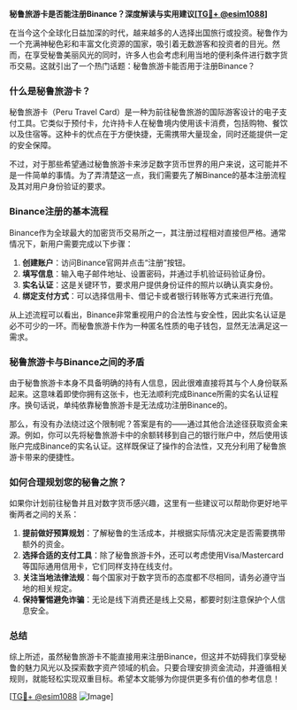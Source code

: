 **秘鲁旅游卡是否能注册Binance？深度解读与实用建议[[TG💪+ @esim1088](https://t.me/s/esim1088)]**

在当今这个全球化日益加深的时代，越来越多的人选择出国旅行或投资。秘鲁作为一个充满神秘色彩和丰富文化资源的国家，吸引着无数游客和投资者的目光。然而，在享受秘鲁美丽风光的同时，许多人也会考虑利用当地的便利条件进行数字货币交易。这就引出了一个热门话题：秘鲁旅游卡能否用于注册Binance？

### 什么是秘鲁旅游卡？

秘鲁旅游卡（Peru Travel Card）是一种为前往秘鲁旅游的国际游客设计的电子支付工具。它类似于预付卡，允许持卡人在秘鲁境内使用该卡消费，包括购物、餐饮以及住宿等。这种卡的优点在于方便快捷，无需携带大量现金，同时还能提供一定的安全保障。

不过，对于那些希望通过秘鲁旅游卡来涉足数字货币世界的用户来说，这可能并不是一件简单的事情。为了弄清楚这一点，我们需要先了解Binance的基本注册流程及其对用户身份验证的要求。

### Binance注册的基本流程

Binance作为全球最大的加密货币交易所之一，其注册过程相对直接但严格。通常情况下，新用户需要完成以下步骤：

1. **创建账户**：访问Binance官网并点击“注册”按钮。
2. **填写信息**：输入电子邮件地址、设置密码，并通过手机验证码验证身份。
3. **实名认证**：这是关键环节，要求用户提供身份证件的照片以确认真实身份。
4. **绑定支付方式**：可以选择信用卡、借记卡或者银行转账等方式来进行充值。

从上述流程可以看出，Binance非常重视用户的合法性与安全性，因此实名认证是必不可少的一环。而秘鲁旅游卡作为一种匿名性质的电子钱包，显然无法满足这一需求。

### 秘鲁旅游卡与Binance之间的矛盾

由于秘鲁旅游卡本身不具备明确的持有人信息，因此很难直接将其与个人身份联系起来。这意味着即使你拥有这张卡，也无法顺利完成Binance所需的实名认证程序。换句话说，单纯依靠秘鲁旅游卡是无法成功注册Binance的。

那么，有没有办法绕过这个限制呢？答案是有的——通过其他合法途径获取资金来源。例如，你可以先将秘鲁旅游卡中的余额转移到自己的银行账户中，然后使用该账户完成Binance的实名认证。这样既保证了操作的合法性，又充分利用了秘鲁旅游卡带来的便捷性。

### 如何合理规划您的秘鲁之旅？

如果你计划前往秘鲁并且对数字货币感兴趣，这里有一些建议可以帮助你更好地平衡两者之间的关系：

1. **提前做好预算规划**：了解秘鲁的生活成本，并根据实际情况决定是否需要携带额外的资金。
2. **选择合适的支付工具**：除了秘鲁旅游卡外，还可以考虑使用Visa/Mastercard等国际通用信用卡，它们同样支持在线支付。
3. **关注当地法律法规**：每个国家对于数字货币的态度都不尽相同，请务必遵守当地的相关规定。
4. **保持警惕避免诈骗**：无论是线下消费还是线上交易，都要时刻注意保护个人信息安全。

### 总结

综上所述，虽然秘鲁旅游卡不能直接用来注册Binance，但这并不妨碍我们享受秘鲁的魅力风光以及探索数字资产领域的机会。只要合理安排资金流动，并遵循相关规则，就能轻松实现双重目标。希望本文能够为你提供更多有价值的参考信息！

[[TG💪+ @esim1088](https://t.me/s/esim1088) ![Image](https://i.postimg.cc/4NQfJmqS/Snipaste-2025-05-13-00-14-12.png)]
